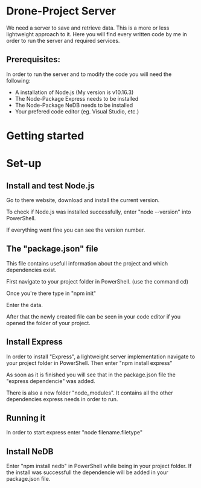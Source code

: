 # Drone-Project Server

We need a server to save and retrieve data. This is a more or less lightweight approach to it.
Here you will find every written code by me in order to run the server and required services.

## Prerequisites:

In order to run the server and to modify the code you will need the following:
 
 - A installation of Node.js (My version is v10.16.3)
 - The Node-Package Express needs to be installed
 - The Node-Package NeDB needs to be installed
 - Your prefered code editor (eg. Visual Studio, etc.)




# Getting started

# Set-up

## Install and test Node.js

Go to there website, download and install the current version.

To check if Node.js was installed successfully, enter "node --version" into PowerShell.

If everything went fine you can see the version number.

## The "package.json" file

This file contains usefull information about the project and which dependencies exist.

First navigate to your project folder in PowerShell. (use the command cd)

Once you're there type in "npm init"

Enter the data.

After that the newly created file can be seen in your code editor if you opened the folder of your project.

## Install Express
In order to install "Express", a lightweight server implementation navigate to your project folder in PowerShell. 
Then enter "npm install express"

As soon as it is finished you will see that in the package.json file the "express dependencie" was added.

There is also a new folder "node_modules". It contains all the other dependencies express needs in order to run.


## Running it

In order to start express enter "node filename.filetype"

## Install NeDB
Enter "npm install nedb" in PowerShell while being in your project folder.
If the install was successfull the dependencie will be added in your package.json file.

